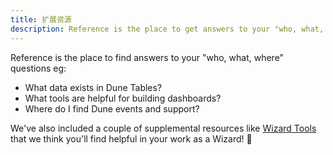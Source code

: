 ```yaml
---
title: 扩展资源
description: Reference is the place to get answers to your "who, what, where" questions and find a few supplemental resources we've put together!
---
```


Reference is the place to find answers to your "who, what, where" questions eg:

- What data exists in Dune Tables?
- What tools are helpful for building dashboards?
- Where do I find Dune events and support?

We've also included a couple of supplemental resources like [Wizard Tools](wizard-tools) that we think you'll find helpful in your work as a Wizard! 🧙
